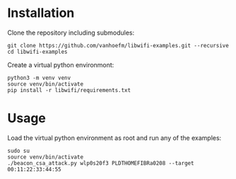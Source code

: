 # Installation

Clone the repository including submodules:

	git clone https://github.com/vanhoefm/libwifi-examples.git --recursive
	cd libwifi-examples

Create a virtual python environmont:

	python3 -m venv venv
	source venv/bin/activate
	pip install -r libwifi/requirements.txt


# Usage

Load the virtual python environment as root and run any of the examples:

	sudo su
	source venv/bin/activate
	./beacon_csa_attack.py wlp0s20f3 PLDTHOMEFIBRa0208 --target 00:11:22:33:44:55

